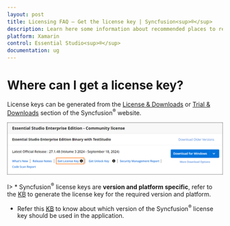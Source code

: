 ```yaml
---
layout: post
title: Licensing FAQ – Get the license key | Syncfusion<sup>®</sup>
description: Learn here some information about recommended places to register the Syncfusion<sup>®</sup> license key in your application.
platform: Xamarin
control: Essential Studio<sup>®</sup>
documentation: ug
---
```


# Where can I get a license key?

License keys can be generated from the [License & Downloads](https://syncfusion.com/account/downloads) or [Trial & Downloads](https://www.syncfusion.com/account/manage-trials/downloads) section of the Syncfusion<sup>®</sup> website. 

![Get License Key](licensing-images/generate-license.png)

I> * Syncfusion<sup>®</sup> license keys are **version and platform specific**, refer to the [KB](https://www.syncfusion.com/kb/8976/how-to-generate-license-key-for-licensed-products) to generate the license key for the required version and platform.
* Refer this [KB](https://www.syncfusion.com/kb/8951/which-version-syncfusion-license-key-should-i-use-in-my-application) to know about which version of the Syncfusion<sup>®</sup> license key should be used in the application.




